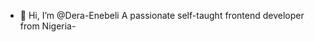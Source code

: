 - 👋 Hi, I’m @Dera-Enebeli
A passionate self-taught frontend developer from Nigeria-

<!---
Dera-Enebeli/Dera-Enebeli is a ✨ special ✨ repository because its `README.md` (this file) appears on your GitHub profile.
You can click the Preview link to take a look at your changes.
--->

